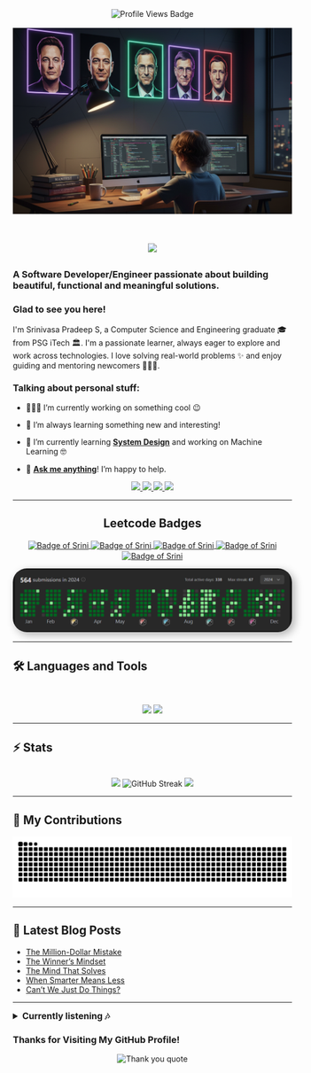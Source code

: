 <div align="center">
  <img src="https://komarev.com/ghpvc/?username=Srinivasa-Pradeep&style=for-the-badge" alt="Profile Views Badge"/>
</div>
<br>

<img src="Asset/Dev-Setup Illustration.png" alt="Banner of a developer sitting in front of a desk">

<h1 align="center">
    <img src="https://readme-typing-svg.herokuapp.com/?font=Inter&size=48&center=true&vCenter=true&width=500&height=70&color=4493F8&duration=4000&lines=Hi+There!+👋;+I'm+Srinivasa+Pradeep!;" />
</h1>

### A Software Developer/Engineer passionate about building beautiful, functional and meaningful solutions.

<h3>Glad to see you here!</h3>

<p>
I'm Srinivasa Pradeep S, a Computer Science and Engineering graduate 🎓 from PSG iTech 🏛. I'm a passionate learner, always eager to explore and work across technologies. I love solving real-world problems ✨ and enjoy guiding and mentoring newcomers 👨🏻‍💻.
</p>

<h3>Talking about personal stuff:</h3>

- 👨🏻‍💻 I’m currently working on something cool 😉

- 🌱 I’m always learning something new and interesting!

- 📑 I’m currently learning **[System Design](https://roadmap.sh/system-design)** and working on Machine Learning 🤓

- 💬 **[Ask me anything](https://linktr.ee/srinivasa_pradeep)**! I’m happy to help.

<div align="center">
  <a href="mailto:sspradeep2004@gmail.com">
    <img src="https://img.shields.io/badge/Gmail-333333?style=for-the-badge&logo=gmail&logoColor=red" />
  </a>
   <a href="https://www.linkedin.com/in/srinivasa-pradeep-s" target="_blank"> 
  <img src="https://img.shields.io/badge/LinkedIn-0A66C2?style=for-the-badge&logo=linkedin&logoColor=white" /> 
   </a> 
  <a href="https://leetcode.com/u/srinivasa_pradeep_/" target="_blank"> 
    <img src="https://img.shields.io/badge/LeetCode-FFA116?style=for-the-badge&logo=leetcode&logoColor=black" />
  </a>
    <a href="https://medium.com/@writtenbysrini" target="_blank"> 
      <img src="https://img.shields.io/badge/Medium-000000?style=for-the-badge&logo=medium&logoColor=white" />
  </a>
</div>

<hr>

<div align="center"> 
  <h2 align="center">Leetcode Badges</h2>  
  <p align="center">
    <a href="https://leetcode.com/srinivasa_pradeep_/" target="_blank">
      <img align="center" src="https://assets.leetcode.com/static_assets/marketing/365_new.gif" alt="Badge of Srini" height="100" width="100" />
    </a>
    <a href="https://leetcode.com/srinivasa_pradeep_/" target="_blank">
      <img align="center" src="https://assets.leetcode.com/static_assets/marketing/2024-200.gif" alt="Badge of Srini" height="100" width="100" />
    </a>
    <a href="https://leetcode.com/srinivasa_pradeep_/" target="_blank">
      <img align="center" src="https://assets.leetcode.com/static_assets/marketing/2024.gif" alt="Badge of Srini" height="100" width="100" />
    </a>
    <a href="https://leetcode.com/srinivasa_pradeep_/" target="_blank">
      <img align="center" src="https://leetcode.com/static/images/badges/2024/gif/2024-11.gif" alt="Badge of Srini" height="100" width="100" />
    </a>
    <a href="https://leetcode.com/srinivasa_pradeep_/" target="_blank">
      <img align="center" src="https://assets.leetcode.com/static_assets/others/2550.gif" alt="Badge of Srini" height="100" width="100" />
    </a>
  </p>
</div>
<a href="https://leetcode.com/u/srinivasa_pradeep_/" target="_blank">
  <img src="Asset/leetcode-heatmap.png" alt="LeetCode Heatmap" width="600" style="border-radius:25px; box-shadow: 5px 5px 15px rgba(0,0,0,0.3);">
</a>


<hr>

## 🛠️ Languages and Tools

<br>

<p align="center">
  <img src="https://skillicons.dev/icons?i=python,java,c,spring,ts,nodejs,react,nextjs,mongodb,postgres,docker" />
  <img src="https://skillicons.dev/icons?i=html,css,sass,tailwind,js,vue,redux,d3,git,postman,figma" />
</p>

<hr>

## ⚡️ Stats

<br>

<div align=center>
  <img width=390 src="https://github-readme-stats.vercel.app/api?username=srinivasa-pradeep&theme=transparent&&count_private=true&show_icons=true&rank_icon=github&locale=en" />
  <img width=410 src="https://github-readme-streak-stats.herokuapp.com?user=srinivasa-pradeep&theme=transparent&short_numbers=true&date_format=j%20M%5B%20Y%5D&ring=EB6700&fire=FF9100" alt="GitHub Streak" />
  <img width=325 src="https://github-readme-stats.vercel.app/api/top-langs?username=chijiokeokorji&theme=transparent&layout=donut&hide=css&langs_count=8&border_radius=10&show_icons=true" />
</div>

<hr>

## 🐍 My Contributions

<div align="center">
  <picture>
    <source media="(prefers-color-scheme: dark)" srcset="https://raw.githubusercontent.com/Srinivasa-Pradeep/Srinivasa-Pradeep/output/github-contribution-grid-snake-dark.svg" />
    <source media="(prefers-color-scheme: light)" srcset="https://raw.githubusercontent.com/Srinivasa-Pradeep/Srinivasa-Pradeep/output/github-contribution-grid-snake.svg" />
    <img alt="github-snake" src="https://raw.githubusercontent.com/Srinivasa-Pradeep/Srinivasa-Pradeep/output/github-contribution-grid-snake.svg" />
  </picture>
</div>


<hr>


## 📕 Latest Blog Posts
<!-- BLOG-POST-LIST:START -->
- [The Million-Dollar Mistake](https://medium.com/@writtenbysrini/the-million-dollar-mistake-2f6541cd157d?source=rss-d9b8d3a20f67------2)
- [The Winner’s Mindset](https://medium.com/@writtenbysrini/the-winners-mindset-a75ebef35009?source=rss-d9b8d3a20f67------2)
- [The Mind That Solves](https://medium.com/@writtenbysrini/the-mind-that-solves-6e03f86ae245?source=rss-d9b8d3a20f67------2)
- [When Smarter Means Less](https://medium.com/@writtenbysrini/when-smarter-means-less-db0776c1eb39?source=rss-d9b8d3a20f67------2)
- [Can’t We Just Do Things?](https://medium.com/@writtenbysrini/cant-we-just-do-things-abf1a549124a?source=rss-d9b8d3a20f67------2)
<!-- BLOG-POST-LIST:END -->

<hr>


<details>
  <summary style="font-size: 16px; font-weight: bold; cursor: pointer;">
    Currently listening 🎶
  </summary>

  <div align="center" style="margin-top: 10px;">
    <a href="https://spotify-github-profile.kittinanx.com/api/view?uid=7hn6i77pm11gpzncfg6h5dne5&redirect=true" target="_blank">
      <img src="https://spotify-github-profile.kittinanx.com/api/view?uid=7hn6i77pm11gpzncfg6h5dne5&cover_image=true&theme=novatorem" 
           alt="Spotify Currently Listening" 
           width="300" 
           style="border-radius: 12px; box-shadow: 0 4px 12px rgba(0,0,0,0.3);" />
    </a>
  </div>
</details>



### Thanks for Visiting My GitHub Profile!

<div align="center">
  <img src="https://quotes-github-readme.vercel.app/api?type=horizontal&theme=github_dark&height=300" alt="Thank you quote"/>
</div>

